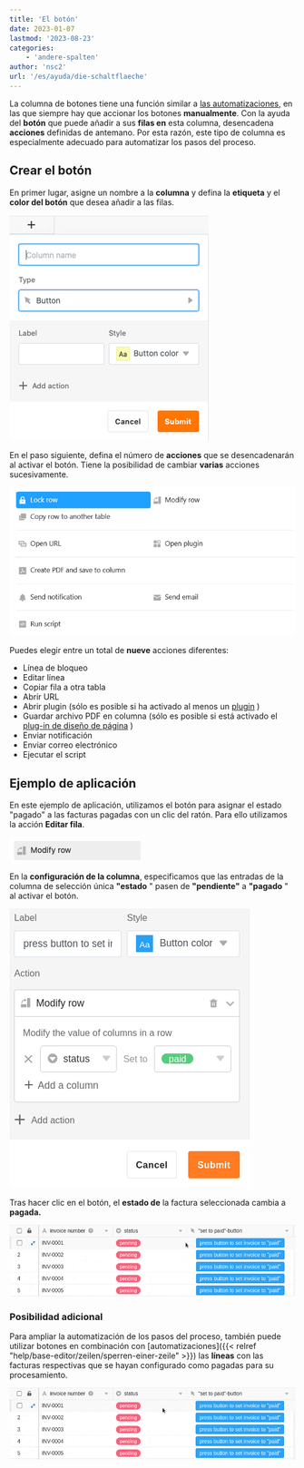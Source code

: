 ```yaml
---
title: 'El botón'
date: 2023-01-07
lastmod: '2023-08-23'
categories:
    - 'andere-spalten'
author: 'nsc2'
url: '/es/ayuda/die-schaltflaeche'
---
```


La columna de botones tiene una función similar a [las automatizaciones](https://seatable.io/es/docs/arbeiten-mit-automationen/anlegen-einer-automation/), en las que siempre hay que accionar los botones **manualmente**. Con la ayuda del **botón** que puede añadir a sus **filas en** esta columna, desencadena **acciones** definidas de antemano. Por esta razón, este tipo de columna es especialmente adecuado para automatizar los pasos del proceso.

## Crear el botón

En primer lugar, asigne un nombre a la **columna** y defina la **etiqueta** y el **color del botón** que desea añadir a las filas.

![Crear un botón](images/create-button-column.png)

En el paso siguiente, defina el número de **acciones** que se desencadenarán al activar el botón. Tiene la posibilidad de cambiar **varias** acciones sucesivamente.

![Panel con nueve botones de acción](images/New-button-action-modal.png)

Puedes elegir entre un total de **nueve** acciones diferentes:

- Línea de bloqueo
- Editar línea
- Copiar fila a otra tabla
- Abrir URL
- Abrir plugin (sólo es posible si ha activado al menos un [plugin](https://seatable.io/es/docs/arbeiten-mit-plugins/was-ist-ein-plugin/) )
- Guardar archivo PDF en columna (sólo es posible si está activado el [plug-in de diseño de página](https://seatable.io/es/docs/seitendesign-plugin/anleitung-zum-seitendesign-plugin/) )
- Enviar notificación
- Enviar correo electrónico
- Ejecutar el script

## Ejemplo de aplicación

En este ejemplo de aplicación, utilizamos el botón para asignar el estado "pagado" a las facturas pagadas con un clic del ratón. Para ello utilizamos la acción **Editar fila**.

![Selección de la acción que se desencadena al activar el botón](images/modify-row.png)

En la **configuración de la columna**, especificamos que las entradas de la columna de selección única **"estado** " pasen de **"pendiente"** a **"pagado** " al activar el botón.

![Definición del botón en el ejemplo de aplicación](images/settings-of-the-button-column-in-the-example.png)

Tras hacer clic en el botón, el **estado de** la factura seleccionada cambia a **pagada.**

![Acción desencadenada en el ejemplo de aplicación de botón](images/example-button-column.gif)

### Posibilidad adicional

Para ampliar la automatización de los pasos del proceso, también puede utilizar botones en combinación con [automatizaciones]({{< relref "help/base-editor/zeilen/sperren-einer-zeile" >}}) las **líneas** con las facturas respectivas que se hayan configurado como pagadas para su procesamiento.

![Ejemplo de aplicación del botón en combinación con automatismos](images/use-the-button-cplumn-with-automations.gif)
